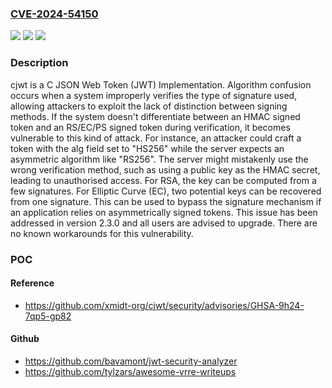 ### [CVE-2024-54150](https://cve.mitre.org/cgi-bin/cvename.cgi?name=CVE-2024-54150)
![](https://img.shields.io/static/v1?label=Product&message=cjwt&color=blue)
![](https://img.shields.io/static/v1?label=Version&message=%3C%202.3.0%20&color=brightgreen)
![](https://img.shields.io/static/v1?label=Vulnerability&message=CWE-347%3A%20Improper%20Verification%20of%20Cryptographic%20Signature&color=brightgreen)

### Description

cjwt is a C JSON Web Token (JWT) Implementation. Algorithm confusion occurs when a system improperly verifies the type of signature used, allowing attackers to exploit the lack of distinction between signing methods.  If the system doesn't differentiate between an HMAC signed token and an RS/EC/PS signed token during verification, it becomes vulnerable to this kind of attack. For instance, an attacker could craft a token with the alg field set to "HS256" while the server expects an asymmetric algorithm like "RS256". The server might mistakenly use the wrong verification method, such as using a public key as the HMAC secret, leading to unauthorised access. For RSA, the key can be computed from a few signatures. For Elliptic Curve (EC), two potential keys can be recovered from one signature. This can be used to bypass the signature mechanism if an application relies on asymmetrically signed tokens. This issue has been addressed in version 2.3.0 and all users are advised to upgrade. There are no known workarounds for this vulnerability.

### POC

#### Reference
- https://github.com/xmidt-org/cjwt/security/advisories/GHSA-9h24-7qp5-gp82

#### Github
- https://github.com/bavamont/jwt-security-analyzer
- https://github.com/tylzars/awesome-vrre-writeups

